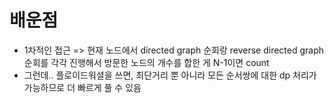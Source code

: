 # 배운점
- 1차적인 접근 => 현재 노드에서 directed graph 순회랑 reverse directed graph 순회를 각각 진행해서 방문한 노드의 개수를 합한 게 N-1이면 count
- 그런데.. 플로이드워셜을 쓰면, 최단거리 뿐 아니라 모든 순서쌍에 대한 dp 처리가 가능하므로 더 빠르게 풀 수 있음
